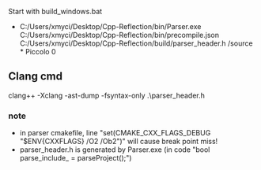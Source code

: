 Start with build_windows.bat

- C:/Users/xmyci/Desktop/Cpp-Reflection/bin/Parser.exe C:/Users/xmyci/Desktop/Cpp-Reflection/bin/precompile.json C:/Users/xmyci/Desktop/Cpp-Reflection/build/parser_header.h /source * Piccolo 0

## Clang cmd
clang++ -Xclang -ast-dump -fsyntax-only .\parser_header.h

### note 
- in parser cmakefile, line "set(CMAKE_CXX_FLAGS_DEBUG "$ENV{CXXFLAGS} /O2 /Ob2")" will cause break point miss!
- parser_header.h is generated by Parser.exe (in code "bool parse_include_ = parseProject();")